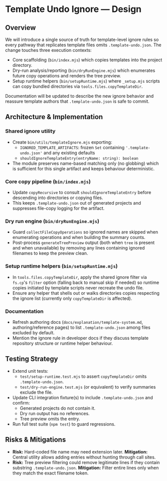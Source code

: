 # Template Undo Ignore — Design

## Overview
We will introduce a single source of truth for template-level ignore rules so every pathway that replicates template files omits `.template-undo.json`. The change touches three execution contexts:
- Core scaffolding (`bin/index.mjs`) which copies templates into the project directory.
- Dry-run analysis/reporting (`bin/dryRunEngine.mjs`) which enumerates future copy operations and renders the tree preview.
- Setup runtime helpers (`bin/setupRuntime.mjs`) where `_setup.mjs` scripts can copy bundled directories via `tools.files.copyTemplateDir`.

Documentation will be updated to describe the new ignore behavior and reassure template authors that `.template-undo.json` is safe to commit.

## Architecture & Implementation
### Shared ignore utility
- Create `bin/utils/templateIgnore.mjs` exporting:
  - `IGNORED_TEMPLATE_ARTIFACTS`: frozen `Set` containing `'.template-undo.json'` and any existing defaults
  - `shouldIgnoreTemplateEntry(entryName: string): boolean`
- The module preserves name-based matching only (no globbing) which is sufficient for this single artifact and keeps behaviour deterministic.

### Core copy pipeline (`bin/index.mjs`)
- Update `copyRecursive` to consult `shouldIgnoreTemplateEntry` before descending into directories or copying files.
- This keeps `.template-undo.json` out of generated projects and suppresses file-copy logging for the artifact.

### Dry run engine (`bin/dryRunEngine.mjs`)
- Guard `collectFileCopyOperations` so ignored names are skipped when enumerating operations and when building the summary counts.
- Post-process `generateTreePreview` output (both when `tree` is present and when unavailable) by removing any lines containing ignored filenames to keep the preview clean.

### Setup runtime helpers (`bin/setupRuntime.mjs`)
- In `tools.files.copyTemplateDir`, apply the shared ignore filter via `fs.cp`'s `filter` option (falling back to manual skip if needed) so runtime copies initiated by template scripts never recreate the undo file.
- Ensure any helper that shells out or walks directories copies respecting the ignore list (currently only `copyTemplateDir` is affected).

### Documentation
- Refresh authoring docs (`docs/explanation/template-system.md`, authoring/reference pages) to list `.template-undo.json` among files excluded by default.
- Mention the ignore rule in developer docs if they discuss template repository structure or runtime helper behaviour.

## Testing Strategy
- Extend unit tests:
  - `test/setup-runtime.test.mjs` to assert `copyTemplateDir` omits `.template-undo.json`.
  - `test/dry-run-engine.test.mjs` (or equivalent) to verify summaries exclude the file.
- Update CLI integration fixture(s) to include `.template-undo.json` and confirm:
  - Generated projects do not contain it.
  - Dry run output has no references.
  - Tree preview omits the entry.
- Run full test suite (`npm test`) to guard regressions.

## Risks & Mitigations
- **Risk:** Hard-coded file name may need extension later.
  **Mitigation:** Central utility allows adding entries without hunting through call sites.
- **Risk:** Tree preview filtering could remove legitimate lines if they contain substring `.template-undo.json`.
  **Mitigation:** Filter entire lines only when they match the exact filename token.
